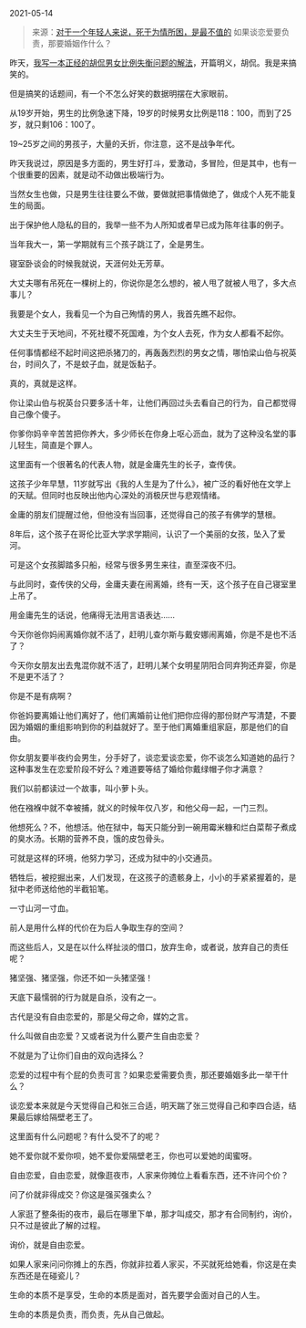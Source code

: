 2021-05-14

> 来源：[对于一个年轻人来说，死于为情所困，是最不值的](http://mp.weixin.qq.com/s?__biz=MzU3NDc5Nzc0NQ==&mid=2247503046&idx=1&sn=05931b588add7561483bd92d1aadc684&chksm=fd2e6e18ca59e70eaf2a4eca42c3972c03e807b6ba15924764704b7ef2f1f09d91f6dd1d8b86&scene=27#wechat_redirect)
> 如果谈恋爱要负责，那要婚姻作什么？

昨天，[我写一本正经的胡侃男女比例失衡问题的解法](http://mp.weixin.qq.com/s?__biz=MzU3NDc5Nzc0NQ==&mid=2247502982&idx=1&sn=ca033cc04b2b38681c2ad53325c19671&chksm=fd2e6e58ca59e74e18d051be291f958d337d5491280d6f90af41d0142f6a005746a55d1f2947&scene=21#wechat_redirect)，开篇明义，胡侃。我是来搞笑的。

  

但是搞笑的话题间，有一个不怎么好笑的数据明摆在大家眼前。

  

从19岁开始，男生的比例急速下降，19岁的时候男女比例是118：100，而到了25岁，就只剩106：100了。

  

19~25岁之间的男孩子，大量的夭折，你注意，这不是战争年代。  

  

昨天我说过，原因是多方面的，男生好打斗，爱激动，多冒险，但是其中，也有一个很重要的因素，就是动不动做出极端行为。  

  

当然女生也做，只是男生往往要么不做，要做就把事情做绝了，做成个人死不能复生的局面。  

  

出于保护他人隐私的目的，我举一些不为人所知或者早已成为陈年往事的例子。

  

当年我大一，第一学期就有三个孩子跳江了，全是男生。  

  

寝室卧谈会的时候我就说，天涯何处无芳草。  

  

大丈夫哪有吊死在一棵树上的，你说你是怎么想的，被人甩了就被人甩了，多大点事儿？

  

我要是个女人，我看见一个为自己殉情的男人，我首先瞧不起你。  

  

大丈夫生于天地间，不死社稷不死国难，为个女人去死，作为女人都看不起你。  

  

任何事情都经不起时间这把杀猪刀的，再轰轰烈烈的男女之情，哪怕梁山伯与祝英台，时间久了，不是蚊子血，就是饭黏子。

  

真的，真就是这样。  

  

你让梁山伯与祝英台只要多活十年，让他们再回过头去看自己的行为，自己都觉得自己像个傻子。

  

你爹你妈辛辛苦苦把你养大，多少师长在你身上呕心沥血，就为了这种没名堂的事儿轻生，简直是个罪人。

  

这里面有一个很著名的代表人物，就是金庸先生的长子，查传侠。  

  

这孩子少年早慧，11岁就写出《我的人生是为了什么》，被广泛的看好他在文学上的天赋。但同时也反映出他内心深处的消极厌世与悲观情绪。

  

金庸的朋友们提醒过他，但他没有当回事，还觉得自己的孩子有佛学的慧根。  

  

8年后，这个孩子在哥伦比亚大学求学期间，认识了一个美丽的女孩，坠入了爱河。  

  

可是这个女孩脚踏多只船，经常与很多男生来往，直至深夜不归。  

  

与此同时，查传侠的父母，金庸夫妻在闹离婚，终有一天，这个孩子在自己寝室里上吊了。

  

用金庸先生的话说，他痛得无法用言语表达......

  

今天你爸你妈闹离婚你就不活了，赶明儿查尔斯与戴安娜闹离婚，你是不是也不活了？

  

今天你女朋友出去鬼混你就不活了，赶明儿某个女明星阴阳合同弃狗还弃婴，你是不是更不活了？

  

你是不是有病啊？

  

你爸妈要离婚让他们离好了，他们离婚前让他们把你应得的那份财产写清楚，不要因为婚姻的重组影响到你的利益就好了。至于他们离婚重组家庭，那是他们的自由。  

  

你女朋友要半夜约会男生，分手好了，谈恋爱谈恋爱，你不谈怎么知道她的品行？这种事发生在恋爱阶段不好么？难道要等结了婚给你戴绿帽子你才满意？

  

我们以前都读过一个故事，叫小萝卜头。  

  

他在襁褓中就不幸被捕，就义的时候年仅八岁，和他父母一起，一门三烈。

  

他想死么？不，他想活。他在狱中，每天只能分到一碗用霉米糠和烂白菜帮子煮成的臭水汤。长期的营养不良，饿的皮包骨头。

  

可就是这样的环境，他努力学习，还成为狱中的小交通员。  

  

牺牲后，被挖掘出来，人们发现，在这孩子的遗骸身上，小小的手紧紧握着的，是狱中老师送给他的半截铅笔。  

  

一寸山河一寸血。  

  

前人是用什么样的代价在为后人争取生存的空间？  

  

而这些后人，又是在以什么样扯淡的借口，放弃生命，或者说，放弃自己的责任呢？

  

猪坚强、猪坚强，你还不如一头猪坚强！

  

天底下最懦弱的行为就是自杀，没有之一。

  

古代是没有自由恋爱的，那是父母之命，媒妁之言。

  

什么叫做自由恋爱？又或者说为什么要产生自由恋爱？  

  

不就是为了让你们自由的双向选择么？

  

恋爱的过程中有个屁的负责可言？如果恋爱需要负责，那还要婚姻多此一举干什么？

  

谈恋爱本来就是今天觉得自己和张三合适，明天踹了张三觉得自己和李四合适，结果最后嫁给隔壁老王了。  

  

这里面有什么问题呢？有什么受不了的呢？  

  

她不爱你就不爱你呗，她不爱你爱隔壁老王，你也可以爱她的闺蜜呀。

  

自由恋爱，自由恋爱，就像逛夜市，人家来你摊位上看看东西，还不许问个价？

  

问了价就非得成交？你这是强买强卖么？

  

人家逛了整条街的夜市，最后在哪里下单，那才叫成交，那才有合同制约，询价，只不过是彼此了解的过程。  

  

询价，就是自由恋爱。

  

如果人家来问问你摊上的东西，你就非拉着人家买，不买就死给她看，你这是在卖东西还是在碰瓷儿？

  

生命的本质不是享受，生命的本质是面对，首先要学会面对自己的人生。

  

生命的本质是负责，而负责，先从自己做起。

